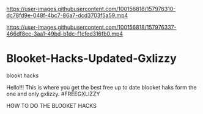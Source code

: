 

https://user-images.githubusercontent.com/100156818/157976310-dc78fd9e-048f-4bc7-86a7-dcd3703f5a59.mp4



https://user-images.githubusercontent.com/100156818/157976337-466df8ec-3aa1-49bd-b1dc-f1cfed316fb0.mp4

# Blooket-Hacks-Updated-Gxlizzy
blookt hacks

Hello!!! This is where you get the best free up to date blooket haks form the one and only gxlizzy. #FREEGXLIZZY







HOW TO DO THE BLOOKET HACKS
